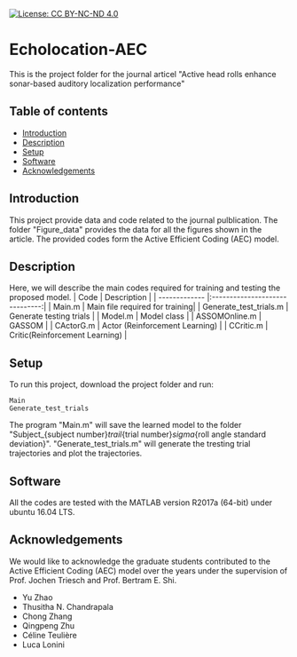 [![License: CC BY-NC-ND 4.0](https://licensebuttons.net/l/by-nc-nd/4.0/80x15.png)](https://creativecommons.org/licenses/by-nc-nd/4.0/)

# Echolocation-AEC
This is the project folder for the journal articel "Active head rolls enhance sonar-based auditory localization performance"
## Table of contents
* [Introduction](#introduction)
* [Description](#description)
* [Setup](#setup)
* [Software](#software)
* [Acknowledgements](#acknowledgements)

## Introduction
This project provide data and code related to the journal pulblication. The folder "Figure_data" provides the data for all the figures shown in the article. The provided codes form the Active Efficient Coding (AEC) model.
	
## Description
Here, we will describe the main codes required for training and testing the proposed model.
| Code                        | Description                    |
| -------------               |:------------------------------:|
| Main.m                      | Main file required for training|
| Generate_test_trials.m      | Generate testing trials        |
| Model.m                     | Model class                    |
| ASSOMOnline.m               | GASSOM                         |
| CActorG.m                   | Actor (Reinforcement Learning) |
| CCritic.m                   | Critic(Reinforcement Learning) |
	
## Setup
To run this project, download the project folder and run:

```
Main
Generate_test_trials
```
The program "Main.m" will save the learned model to the folder "Subject_{subject number}_trail_{trial number}_sigma_{roll angle standard deviation}". "Generate_test_trials.m" will generate the tresting trial trajectories and plot the trajectories. 

## Software
All the codes are tested with the MATLAB version R2017a (64-bit) under ubuntu 16.04 LTS.

## Acknowledgements
We would like to acknowledge the graduate students contributed to the Active Efficient Coding (AEC) model over the years under the supervision of Prof. Jochen Triesch and Prof. Bertram E. Shi.

* Yu Zhao
* Thusitha N. Chandrapala
* Chong Zhang‬
* Qingpeng Zhu
* Céline Teulière
* Luca Lonini

